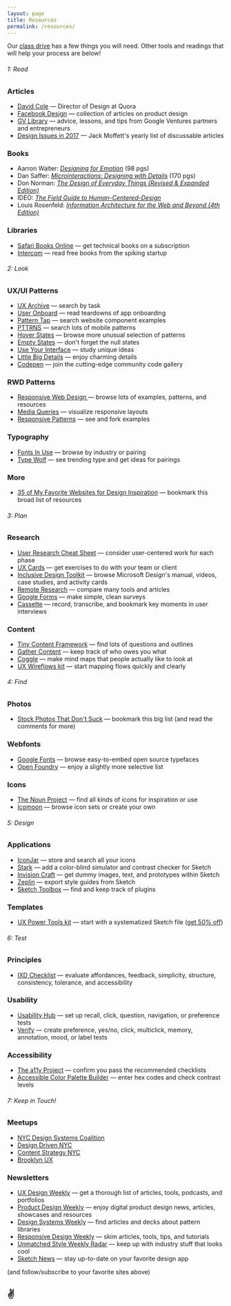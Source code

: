```yaml
---
layout: page
title: Resources
permalink: /resources/
---
```


Our [class drive](https://drive.google.com/drive/folders/0B2Z6ydcCAmjjMWFYR0h3MGdIeTQ?usp=sharing) has a few things you will need. Other tools and readings that will help your process are below!

###### 1: Read


### Articles
* [David Cole](http://davidcole.me/) — Director of Design at Quora  
* [Facebook Design](http://facebook.design/articles/) — collection of articles on product design
* [GV Library](https://library.gv.com/) — advice, lessons, and tips from Google Ventures partners and entrepreneurs
* [Design Issues in 2017](http://designaday.tumblr.com/post/160219326737/design-issues-in-2017) — Jack Moffett's yearly list of discussable articles

### Books

* Aarron Walter: [_Designing for Emotion_](https://abookapart.com/products/designing-for-emotion) (98 pgs)
* Dan Saffer: [_Microinteractions: Designing with Details_](https://www.amazon.com/Microinteractions-Full-Color-Designing-Details/dp/1491945923) (170 pgs)
* Don Norman: [_The Design of Everyday Things (Revised & Expanded Edition)_](https://www.amazon.com/Design-Everyday-Things-Revised-Expanded/dp/0465050654/)
* IDEO: [_The Field Guide to Human-Centered-Design_](http://www.designkit.org/resources/1) 
* Louis Rosenfeld: [_Information Architecture for the Web and Beyond (4th Edition)_](http://shop.oreilly.com/product/0636920034674.do)

### Libraries 

* [Safari Books Online](https://www.safaribooksonline.com/) — get technical books on a subscription
* [Intercom](https://www.intercom.com/books) — read free books from the spiking startup


###### 2: Look

### UX/UI Patterns

* [UX Archive](http://uxarchive.com/) — search by task  
* [User Onboard](http://www.useronboard.com/) — read teardowns of app onboarding  
* [Pattern Tap](http://zurb.com/patterntap) — search website component examples
* [PTTRNS](https://pttrns.com/) — search lots of mobile patterns  
* [Hover States](https://hoverstat.es/) — browse more unusual selection of patterns  
* [Empty States](http://emptystat.es/) — don't forget the null states  
* [Use Your Interface](http://useyourinterface.com/) — study unique ideas  
* [Little Big Details](http://littlebigdetails.com/) — enjoy charming details
* [Codepen](https://codepen.io/) — join the cutting-edge community code gallery

### RWD Patterns

* [Responsive Web Design ](https://responsivedesign.is) — browse lots of examples, patterns, and resources  
* [Media Queries](https://mediaqueri.es/) — visualize responsive layouts  
* [Responsive Patterns](https://bradfrost.github.io/this-is-responsive/patterns.html) — see and fork examples 

### Typography

* [Fonts In Use](https://fontsinuse.com/) — browse by industry or pairing
* [Type Wolf](https://www.typewolf.com/) — see trending type and get ideas for pairings


### More

* [35 of My Favorite Websites for Design Inspiration](http://jessicapaoli.com/2016/35-of-my-favorite-websites-for-design-inspiration/) — bookmark this broad list of resources


###### 3: Plan 

### Research

* [User Research Cheat Sheet](https://www.nngroup.com/articles/ux-research-cheat-sheet/?ref=uxdesignweekly) — consider user-centered work for each phase
* [UX Cards](http://nform.com/cards/) — get exercises to do with your team or client  
* [Inclusive Design Toolkit](https://www.microsoft.com/en-us/design/inclusive) — browse Microsoft Design's manual, videos, case studies, and activity cards
* [Remote Research](http://remoteresear.ch/tools) — compare many tools and articles 
* [Google Forms](https://www.google.com/forms/about/) — make simple, clean surveys
* [Cassette](http://www.cassette.design/) — record, transcribe, and bookmark key moments in user interviews

### Content

* [Tiny Content Framework](https://gist.github.com/nicoleslaw/2155621) — find lots of questions and outlines  
* [Gather Content](https://gathercontent.com/) — keep track of who owes you what  
* [Coggle](https://coggle.it/?lang=en-US) — make mind maps that people actually like to look at
* [UX Wireflows kit](https://ui8.net/products/ux-kits-ui-wireflows) — start mapping flows quickly and clearly  


###### 4: Find 

### Photos

* [Stock Photos That Don't Suck](https://medium.com/@dustin/stock-photos-that-dont-suck-62ae4bcbe01b) — bookmark this big list (and read the comments for more)

### Webfonts

* [Google Fonts](http://fonts.google.com) — browse easy-to-embed open source typefaces  
* [Open Foundry](http://open-foundry.com/hot30) — enjoy a slightly more selective list

### Icons

* [The Noun Project](http://thenounproject.com) — find all kinds of icons for inspiration or use 
* [Icomoon](http://icomoon.com) — browse icon sets or create your own	 



###### 5: Design

### Applications

* [IconJar](https://geticonjar.com/) — store and search all your icons   
* [Stark](http://www.getstark.co/) — add a color-blind simulator and contrast checker for Sketch
* [Invision Craft](https://www.invisionapp.com/craft) — get dummy images, text, and prototypes within Sketch
* [Zeplin](https://zeplin.io/) — export style guides from Sketch
* [Sketch Toolbox](http://sketchtoolbox.com/) — find and keep track of plugins 


### Templates
* [UX Power Tools kit](https://www.uxpower.tools/) — start with a systematized Sketch file ([get 50% off](https://gum.co/uxpt-bundle/skillshare-heinz))


###### 6: Test

### Principles

* [IXD Checklist](http://ixdchecklist.com/) — evaluate affordances, feedback, simplicity, structure, consistency, tolerance, and accessibility

### Usability

* [Usability Hub](https://usabilityhub.com/) — set up recall, click, question, navigation, or preference tests  
* [Verify](http://verifyapp.com/) — create preference, yes/no, click, multiclick, memory, annotation, mood, or label tests

### Accessibility

* [The a11y Project](http://a11yproject.com) — confirm you pass the recommended checklists  
* [Accessible Color Palette Builder](https://toolness.github.io/accessible-color-matrix/) — enter hex codes and check contrast levels

 
###### 7: Keep in Touch! 


### Meetups

* [NYC Design Systems Coalition](https://www.meetup.com/NYC-Design-Systems-Coalition/)  
* [Design Driven NYC](https://www.meetup.com/Design-Driven-NYC/)  
* [Content Strategy NYC](https://www.meetup.com/cs-nyc/)
* [Brooklyn UX](https://www.meetup.com/Brooklyn-UX/)


### Newsletters

* [UX Design Weekly](http://uxdesignweekly.com/) — get a thorough list of articles, tools, podcasts, and portfolios
* [Product Design Weekly](http://designweekly.atomic.io/) — enjoy digital product design news, articles, showcases and resources
* [Design Systems Weekly](https://designsystems.curated.co/) — find articles and decks about pattern libraries
* [Responsive Design Weekly](http://responsivedesignweekly.com/) — skim articles, tools, tips, and tutorials
* [Unmatched Style Weekly Radar](http://unmatchedstyle.com/radar) — keep up with industry stuff that looks cool
* [Sketch News](https://sketch.curated.co/issues) — stay up-to-date on your favorite design app

(and follow/subscribe to your favorite sites above)

## ✌

